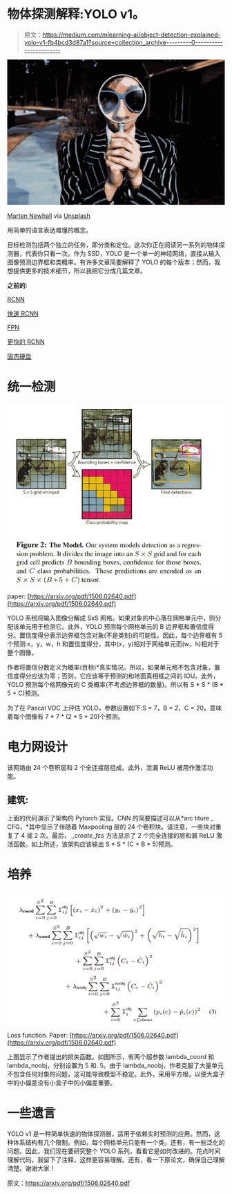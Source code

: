 # 物体探测解释:YOLO v1。

> 原文：<https://medium.com/mlearning-ai/object-detection-explained-yolo-v1-fb4bcd3d87a1?source=collection_archive---------0----------------------->

![](img/5c71d84eff8e6c476b1683bdece3bdfc.png)

[Marten Newhall](https://unsplash.com/@laughayette) via [Unsplash](https://unsplash.com/photos/uAFjFsMS3YY)

用简单的语言表达难懂的概念。

目标检测包括两个独立的任务，即分类和定位。这次你正在阅读另一系列的物体探测器，代表你只看一次。作为 SSD，YOLO 是一个单一的神经网络，直接从输入图像预测边界框和类概率。有许多文章简要解释了 YOLO 的每个版本；然而，我想提供更多的技术细节，所以我把它分成几篇文章。

**之前的**:

[RCNN](https://towardsdatascience.com/object-detection-explained-r-cnn-a6c813937a76)

[快速 RCNN](/mlearning-ai/object-detection-explained-fast-r-cnn-bc11e607411f)

[FPN](/mlearning-ai/object-detection-explained-feature-pyramid-networks-cf2621c8f7cc)

[更快的 RCNN](/mlearning-ai/object-detection-explained-faster-r-cnn-23e7ab57991d)

[固态硬盘](/mlearning-ai/object-detection-explained-single-shot-multibox-detector-c45e6a7af40)

# 统一检测

![](img/d65ad56c5c66a82733dae5d715050926.png)

paper: [https://arxiv.org/pdf/1506.02640.pdf](https://arxiv.org/pdf/1506.02640.pdf)

YOLO 系统将输入图像分解成 SxS 网格。如果对象的中心落在网格单元中，则分配该单元用于检测它。此外，YOLO 预测每个网格单元的 B 边界框和置信度得分。置信度得分表示边界框包含对象(不是类别)的可能性。因此，每个边界框有 5 个预测:x，y，w，h 和置信度得分，其中(x，y)相对于网格单元而(w，h)相对于整个图像。

作者将置信分数定义为概率(目标)*真实情况。所以，如果单元格不包含对象，置信度得分应该为零；否则，它应该等于预测的和地面真相框之间的 IOU。此外，YOLO 预测每个格网像元的 C 类概率(不考虑边界框的数量)。所以有 S * S * (B * 5 + C)预测。

为了在 Pascal VOC 上评估 YOLO，参数设置如下:S = 7，B = 2，C = 20，意味着每个图像有 7 * 7 * (2 * 5 + 20)个预测。

# 电力网设计

该网络由 24 个卷积层和 2 个全连接层组成。此外，泄漏 ReLU 被用作激活功能。

## 建筑:

上面的代码演示了架构的 Pytorch 实现。CNN 的简要描述可以从*arc titure _ CFG，*其中显示了伴随着 Maxpooling 层的 24 个卷积块。请注意，一些块对重复了 4 或 2 次。最后， *_create_fcs* 方法显示了 2 个完全连接的层和漏 ReLU 激活函数。如上所述，该架构应该输出 S * S * (C + B * 5)预测。

# 培养

![](img/08f3606c23aae8562c0c9a759c71474c.png)

Loss function. Paper: [https://arxiv.org/pdf/1506.02640.pdf](https://arxiv.org/pdf/1506.02640.pdf)

上图显示了作者提出的损失函数。如图所示，有两个超参数 lambda_coord 和 lambda_noobj，分别设置为 5 和. 5。由于 lambda_noobj，作者克服了大量单元不包含任何对象的问题，这可能导致模型不稳定。此外，采用平方根，以便大盒子中的小偏差没有小盒子中的小偏差重要。

# 一些遗言

YOLO v1 是一种简单快速的物体探测器，适用于依赖实时预测的应用。然而，这种体系结构有几个限制。例如，每个网格单元只能有一个类。还有，有一些泛化的问题。因此，我们现在要研究整个 YOLO 系列，看看它是如何改进的。花点时间理解代码，我留下了注释，这样更容易理解。还有，看一下原论文，确保自己理解清楚。谢谢大家！

原文：<https://arxiv.org/pdf/1506.02640.pdf>